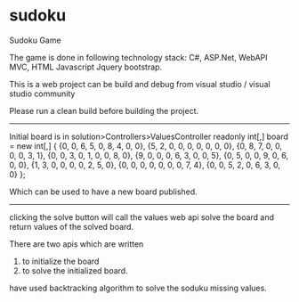 # sudoku
Sudoku Game

The game is done in following technology stack:
C#, ASP.Net, WebAPI MVC, HTML Javascript Jquery bootstrap.


This is a web project can be build and debug from visual studio / visual studio community

Please run a clean build before building the project.


------------------------------------------------------------------------------------------------

Initial board is in solution>Controllers>ValuesController
readonly int[,] board = new int[,]
            {
            {0, 0, 6, 5, 0, 8, 4, 0, 0},
            {5, 2, 0, 0, 0, 0, 0, 0, 0},
            {0, 8, 7, 0, 0, 0, 0, 3, 1},
            {0, 0, 3, 0, 1, 0, 0, 8, 0},
            {9, 0, 0, 0, 6, 3, 0, 0, 5},
            {0, 5, 0, 0, 9, 0, 6, 0, 0},
            {1, 3, 0, 0, 0, 0, 2, 5, 0},
            {0, 0, 0, 0, 0, 0, 0, 7, 4},
            {0, 0, 5, 2, 0, 6, 3, 0, 0}
            };
            
Which can be used to have a new board published.

---------------------------------------------------------------------------------------------------
clicking the solve button will call the values web api solve the board and return values of the solved board.

There are two apis which are written 
1. to initialize the board
2. to solve the initialized board.

have used backtracking algorithm to solve the soduku missing values. 

